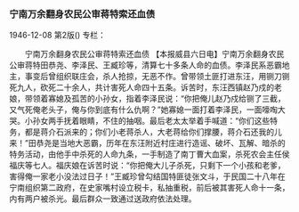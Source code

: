 ### 宁南万余翻身农民公审蒋特索还血债

1946-12-08
第2版()
专栏：

　　宁南万余翻身农民公审蒋特索还血债
    【本报威县六日电】宁南万余翻身农民公审蒋特田恭尧、李泽民、王臧珍等，清算七十多条人命的血债。李泽民系恶霸地主，事变后曾组织联庄会，杀人抢掠，无恶不作。曾带领土匪打进东汪，用铡刀铡死九人，砍死二十余人，共计害死人命四十五条。诉苦时，东汪西镇赵乃戍的老娘，带领着寡媳及孤苦的小孙女，指着李泽民说：“你把俺儿赵乃戍给铡了三截，又气死俺老头子，俺与你到底有什么仇啊？”她寡媳一面打着李泽民，一面嚎啕大哭。小孙女两手抚着眼睛，不住的抽咽。最后老太太举着手喊道：“你们这些特务，都是蒋介石派来的；你们小老蒋杀人，大老蒋给你们撑腰，蒋介石还我的儿来！”田恭尧是当地大恶霸，历年在东汪附近村庄进行造谣、破坏、瓦解、暗杀的特务活动，由他手中杀死的人命九条，一手制造了南丁曹大血案，杀死农会主任侯福庆等七人。福庆娘在诉苦时说：“你把俺大儿子杀死，只剩下一个小孩和老爹，害得俺一家老小没法过日子！”王臧珍曾勾结国特匪徒张文斗，于民国二十八年在宁南组织第二政府，在史家嘴村设立税卡，私抽重税，前后被其害死人命十一条，内有两户被杀光。最后群众一致通过送政府依法处理。
